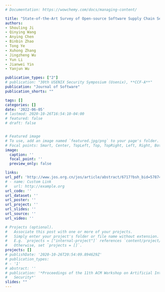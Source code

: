 ```yaml
---
# Documentation: https://wowchemy.com/docs/managing-content/

title: "State-of-the-Art Survey of Open-source Software Supply Chain Security"
authors:
- Shouling Ji
- Qinying Wang
- Anying Chen
- Binbin Zhao
- Tong Ye
- Xuhong Zhang
- Jingzheng Wu
- Yun Li
- Jianwei Yin
- Yanjun Wu

publication_types: ["2"]
# publication: "30th USENIX Security Symposium (Usenix), **CCF-A**"
publication: "Journal of Software"
publication_shorts: ""

tags: []
categories: []
date: '2022-06-05'
# lastmod: 2020-10-26T16:54:10-04:00
# featured: false
# draft: false


# Featured image
# To use, add an image named `featured.jpg/png` to your page's folder.
# Focal points: Smart, Center, TopLeft, Top, TopRight, Left, Right, BottomLeft, Bottom, BottomRight.
image:
  caption: ''
  focal_point: ''
  preview_only: false

links:
url_pdf: 'http://www.jos.org.cn/jos/article/abstract/6717?bsh_bid=5787481022&from=singlemessage'
# - name: Custom Link
#   url: http://example.org
url_code: ''
url_dataset: ''
url_poster: ''
url_project: ''
url_slides: ''
url_source: ''
url_video: ''

# Projects (optional).
#   Associate this post with one or more of your projects.
#   Simply enter your project's folder or file name without extension.
#   E.g. `projects = ["internal-project"]` references `content/project/deep-learning/index.md`.
#   Otherwise, set `projects = []`.
projects: []
# publishDate: '2020-10-26T20:54:09.894629Z'
# publication_types:
# - '1'
# abstract: ''
# publication: '*Proceedings of the 11th ACM Workshop on Artificial Intelligence and
#   Security*'
slides: ""
---
```


